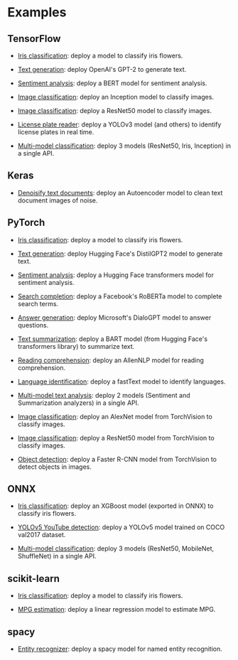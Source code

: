 # Examples

## TensorFlow

- [Iris classification](tensorflow/iris-classifier): deploy a model to classify iris flowers.

- [Text generation](tensorflow/text-generator): deploy OpenAI's GPT-2 to generate text.

- [Sentiment analysis](tensorflow/sentiment-analyzer): deploy a BERT model for sentiment analysis.

- [Image classification](tensorflow/image-classifier-inception): deploy an Inception model to classify images.

- [Image classification](tensorflow/image-classifier-resnet50): deploy a ResNet50 model to classify images.

- [License plate reader](tensorflow/license-plate-reader): deploy a YOLOv3 model (and others) to identify license plates in real time.

- [Multi-model classification](tensorflow/multi-model-classifier): deploy 3 models (ResNet50, Iris, Inception) in a single API.

## Keras

- [Denoisify text documents](keras/document-denoiser): deploy an Autoencoder model to clean text document images of noise.

## PyTorch

- [Iris classification](pytorch/iris-classifier): deploy a model to classify iris flowers.

- [Text generation](pytorch/text-generator): deploy Hugging Face's DistilGPT2 model to generate text.

- [Sentiment analysis](pytorch/sentiment-analyzer): deploy a Hugging Face transformers model for sentiment analysis.

- [Search completion](pytorch/search-completer): deploy a Facebook's RoBERTa model to complete search terms.

- [Answer generation](pytorch/answer-generator): deploy Microsoft's DialoGPT model to answer questions.

- [Text summarization](pytorch/text-summarizer): deploy a BART model (from Hugging Face's transformers library) to summarize text.

- [Reading comprehension](pytorch/reading-comprehender): deploy an AllenNLP model for reading comprehension.

- [Language identification](pytorch/language-identifier): deploy a fastText model to identify languages.

- [Multi-model text analysis](pytorch/multi-model-text-analyzer): deploy 2 models (Sentiment and Summarization analyzers) in a single API.

- [Image classification](pytorch/image-classifier-alexnet): deploy an AlexNet model from TorchVision to classify images.

- [Image classification](pytorch/image-classifier-resnet50): deploy a ResNet50 model from TorchVision to classify images.

- [Object detection](pytorch/object-detector): deploy a Faster R-CNN model from TorchVision to detect objects in images.

## ONNX

- [Iris classification](onnx/iris-classifier): deploy an XGBoost model (exported in ONNX) to classify iris flowers.

- [YOLOv5 YouTube detection](onnx/yolov5-youtube): deploy a YOLOv5 model trained on COCO val2017 dataset.

- [Multi-model classification](onnx/multi-model-classifier): deploy 3 models (ResNet50, MobileNet, ShuffleNet) in a single API.

## scikit-learn

- [Iris classification](sklearn/iris-classifier): deploy a model to classify iris flowers.

- [MPG estimation](sklearn/mpg-estimator): deploy a linear regression model to estimate MPG.

## spacy

- [Entity recognizer](spacy/entity-recognizer): deploy a spacy model for named entity recognition.
